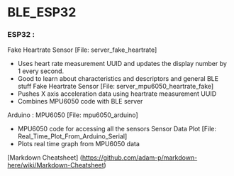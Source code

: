 # BLE_ESP32

### ESP32 : 

  Fake Heartrate Sensor [File: server_fake_heartrate]
  - Uses heart rate measurement UUID and updates the display number by 1 every second. 
  - Good to learn about characteristics and descriptors and general BLE stuff
  Fake Heartrate Sensor [File: server_mpu6050_heartrate_fake]
  - Pushes X axis acceleration data using heartrate measurement UUID
  - Combines MPU6050 code with BLE server
  
Arduino : 
  MPU6050 [File: mpu6050_arduino]
  - MPU6050 code for accessing all the sensors
  Sensor Data Plot [File: Real_Time_Plot_From_Arduino_Serial]
  - Plots real time graph from MPU6050 data
  
 
 [Markdown Cheatsheet] (https://github.com/adam-p/markdown-here/wiki/Markdown-Cheatsheet)

